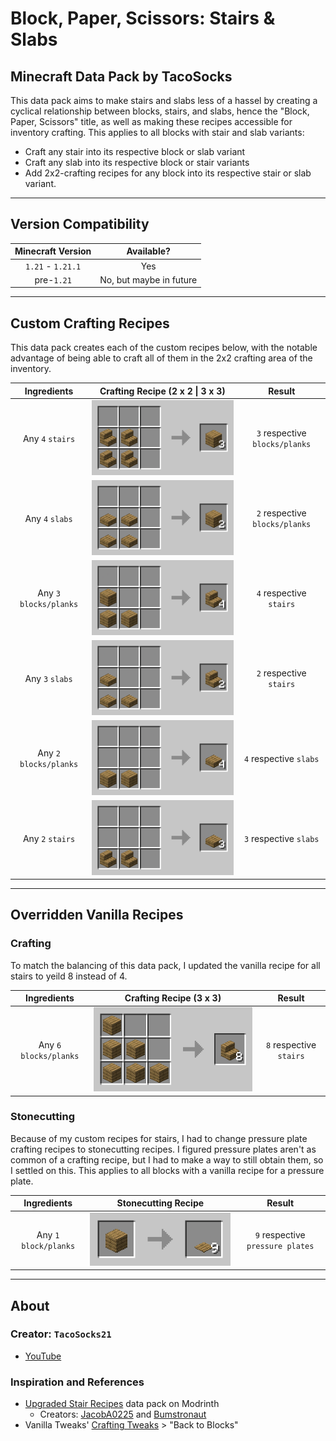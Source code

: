 # Block, Paper, Scissors: Stairs & Slabs

## Minecraft Data Pack by TacoSocks

This data pack aims to make stairs and slabs less of a hassel by creating a cyclical relationship between blocks, stairs, and slabs, hence the "Block, Paper, Scissors" title, as well as making these recipes accessible for inventory crafting. This applies to all blocks with stair and slab variants:

- Craft any stair into its respective block or slab variant
- Craft any slab into its respective block or stair variants
- Add 2x2-crafting recipes for any block into its respective stair or slab variant.

---

## Version Compatibility

| Minecraft Version | Available? |
|:---:|:---:|
| `1.21` - `1.21.1` | Yes |
| pre-`1.21` | No, but maybe in future |

---

## Custom Crafting Recipes

This data pack creates each of the custom recipes below, with the notable advantage of being able to craft all of them in the 2x2 crafting area of the inventory.

| Ingredients | Crafting Recipe (2 x 2 \| 3 x 3) | Result |
|:---:|:---:|:---:|
| Any `4` `stairs` | ![block from stair recipe](./images/block_from_stair.png) | `3` respective `blocks/planks` |
| Any `4` `slabs` | ![block from slab recipe](./images/block_from_slab.png) | `2` respective `blocks/planks` |
| Any `3` `blocks/planks` | ![stair from block recipe](./images/stair_from_block_2x2.png) | `4` respective `stairs` |
| Any `3` `slabs` | ![stair from slab recipe](./images/stair_from_slab.png) | `2` respective `stairs` |
| Any `2` `blocks/planks` | ![slab from blocks recipe](./images/slab_from_block.png) | `4` respective `slabs` |
| Any `2` `stairs` | ![slab from blocks recipe](./images/slab_from_stair.png) | `3` respective `slabs` |

---

## Overridden Vanilla Recipes

### Crafting

To match the balancing of this data pack, I updated the vanilla recipe for all stairs to yeild 8 instead of 4.

| Ingredients | Crafting Recipe (3 x 3) | Result |
|:---:|:---:|:---:|
| Any `6` `blocks/planks` | ![stair from block recipe](./images/stair_from_block_3x3.png) | `8` respective `stairs` |

### Stonecutting

Because of my custom recipes for stairs, I had to change pressure plate crafting recipes to stonecutting recipes. I figured pressure plates aren't as common of a crafting recipe, but I had to make a way to still obtain them, so I settled on this. This applies to all blocks with a vanilla recipe for a pressure plate.

| Ingredients | Stonecutting Recipe | Result |
|:---:|:---:|:---:|
| Any `1` `block/planks` | ![pressure plate from block stonecutting recipe](./images/pressure_plate_stonecutting.png) | `9` respective `pressure plates` |

---

## About

### Creator: `TacoSocks21`

- [YouTube](https://www.youtube.com/@TacoSocks21)

### Inspiration and References

- [Upgraded Stair Recipes](https://modrinth.com/datapack/upgraded-stair-recipes) data pack on Modrinth
    - Creators: [JacobA0225](https://modrinth.com/user/JacobA0225) and [Bumstronaut](https://modrinth.com/user/Bumstronaut)
- Vanilla Tweaks' [Crafting Tweaks](https://vanillatweaks.net/picker/crafting-tweaks/#) > "Back to Blocks"
